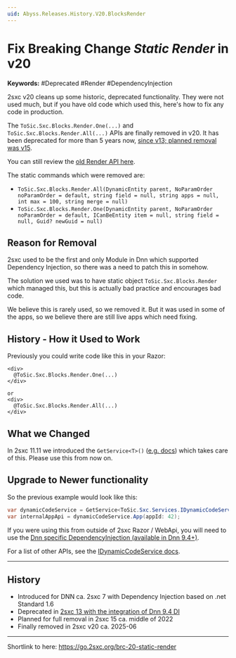 ```yaml
---
uid: Abyss.Releases.History.V20.BlocksRender
---
```


# Fix Breaking Change _Static Render_ in v20

**Keywords:** #Deprecated #Render #DependencyInjection

2sxc v20 cleans up some historic, deprecated functionality.
They were not used much, but if you have old code which used this, here's how to fix any code in production.

The `ToSic.Sxc.Blocks.Render.One(...)` and `ToSic.Sxc.Blocks.Render.All(...)` APIs are finally removed in v20.
It has been deprecated for more than 5 years now, [since v13; planned removal was v15](xref:Abyss.Releases.History.V13.StaticRender).

You can still review the [old Render API here](https://v19.docs.2sxc.org/api/dot-net/ToSic.Sxc.Blocks.Render.html).

The static commands which were removed are:

* `ToSic.Sxc.Blocks.Render.All(DynamicEntity parent, NoParamOrder noParamOrder = default, string field = null, string apps = null, int max = 100, string merge = null)`
* `ToSic.Sxc.Blocks.Render.One(DynamicEntity parent, NoParamOrder noParamOrder = default, ICanBeEntity item = null, string field = null, Guid? newGuid = null)`

## Reason for Removal

2sxc used to be the first and only Module in Dnn which supported Dependency Injection, so there was a need to patch this in somehow.

The solution we used was to have static object `ToSic.Sxc.Blocks.Render` which managed this, but this is actually bad practice and encourages bad code.

We believe this is rarely used, so we removed it.
But it was used in some of the apps, so we believe there are still live apps which need fixing.


## History - How it Used to Work

Previously you could write code like this in your Razor:

```razor
<div>
  @ToSic.Sxc.Blocks.Render.One(...)
</div>

or
<div>
  @ToSic.Sxc.Blocks.Render.All(...)
</div>
```

## What we Changed

In 2sxc 11.11 we introduced the `GetService<T>()` ([e.g. docs](xref:Custom.Hybrid.Razor12.GetService*)) which takes care of this.
Please use this from now on.


## Upgrade to Newer functionality

So the previous example would look like this:

```csharp
var dynamicCodeService = GetService<ToSic.Sxc.Services.IDynamicCodeService>();
var internalAppApi = dynamicCodeService.App(appId: 42);
```

If you were using this from outside of 2sxc Razor / WebApi, you will need to use the [Dnn specific DependencyInjection (available in Dnn 9.4+)](xref:NetCode.DependencyInjection.Dnn).

For a list of other APIs, see the [IDynamicCodeService docs](xref:ToSic.Sxc.Services.IDynamicCodeService).

---

## History

* Introduced for DNN ca. 2sxc 7 with Dependency Injection based on .net Standard 1.6
* Deprecated in [2sxc 13 with the integration of Dnn 9.4 DI](xref:Abyss.Releases.History.V13.StaticRender)
* Planned for full removal in 2sxc 15 ca. middle of 2022
* Finally removed in 2sxc v20 ca. 2025-06

---

Shortlink to here: <https://go.2sxc.org/brc-20-static-render>
